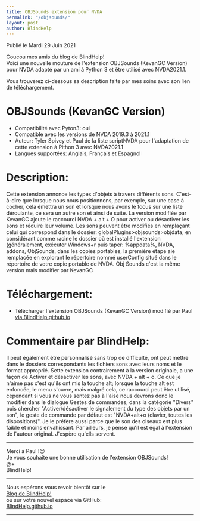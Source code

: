 ```yaml
---
title: OBJSounds extension pour NVDA
permalink: "/objsounds/"
layout: post
author: BlindHelp
---
```


<footer>Publié le Mardi 29 Juin 2021</footer>


Coucou mes amis du blog de BlindHelp!    
Voici une nouvelle mouture de l'extension OBJSounds (KevanGC Version)  pour NVDA adapté par un ami à Python 3 et être utilisé avec NVDA2021.1.  

Vous trouverez ci-dessous sa description faite par mes soins avec son lien de téléchargement.      

# OBJSounds (KevanGC Version)

* Compatibilité avec Pyton3: oui
* Compatible avec les versions de NVDA 2019.3 à 2021.1
* Auteur: Tyler Spivey et Paul de la liste scriptNVDA pour l'adaptation de cette extension à Pithon 3 avec NVDA2021.1
* Langues supportées: Anglais, Français et Espagnol

# Description:

Cette extension annonce les types d'objets à travers différents sons. C'est-à-dire que lorsque nous nous positionnons, par exemple, sur une case à cocher, cela émettra un son et lorsque nous avons le focus sur une liste déroulante, ce sera un autre son et ainsi de suite. La version modifiée par KevanGC ajoute le raccourci NVDA + alt + O pour activer ou désactiver les sons et réduire leur volume. Les sons peuvent être modifiés en remplaçant celui qui correspond dans le dossier: globalPlugins>objsounds>objdata, en considérant comme racine le dossier où est installé l'extension (généralement, exécuter Windows+r puis taper: %appdata%, NVDA, addons, ObjSounds, dans les copies portables, la première étape aie remplacée en explorant le répertoire nommé userConfig situé dans le répertoire de votre copie portable de NVDA. Obj Sounds c'est la même version mais modifier par KevanGC

# Téléchargement:

* Télécharger l'extension OBJSounds (KevanGC Version) modifié par Paul [via BlindHelp.github.io](https://blindhelp.github.io/objsounds-0.20120928.01-P05.nvda-addon)

# Commentaire par BlindHelp:

Il peut également être personnalisé sans trop de difficulté, ont peut mettre dans le dossiers correspondants les fichiers sons avec leurs noms et le format approprié. Sette extension contrairement à la version originale, a une façon de Activer et désactiver les sons, avec NVDA + alt + o. Ce que je n'aime pas c'est qu'ils ont mis la touche alt; lorsque la touche alt est enfoncée, le menu s'ouvre, mais malgré cela, ce raccourci peut être utilisé, cependant si vous ne vous sentez pas à l'aise nous devrons donc le modifier dans le dialogue Gestes de commandes, dans la catégorie "Divers" puis chercher "Activer/désactiver le signalement du type des objets par un son", le geste de commande par défaut est "NVDA+alt+o (clavier, toutes les dispositions)". Je le préfère aussi parce que le son des oiseaux est plus faible et moins envahissant. Par ailleurs, je pense qu'il est égal à l'extension de l'auteur original. J'espère qu'ells servent.

---

Merci à Paul !😉    
Je vous souhaite une bonne utilisation de l'extension OBJSounds!    
@+    
BlindHelp!    

---

Nous espérons vous revoir bientôt sur le      
[Blog de BlindHelp!](http://blindhelp.blogspot.fr/)                    
ou sur  votre nouvel espace via GitHub:                     
[BlindHelp.github.io](https://blindhelp.github.io)                    

---
